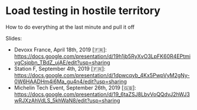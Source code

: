 # Load testing in hostile territory

How to do everything at the last minute and pull it off

Slides:

* Devoxx France, April 18th, 2019 [🇫🇷]: https://docs.google.com/presentation/d/19h1jb5RyXvO3LpFK60R4EPtmivgCsjpbn_TBdZ_ujAE/edit?usp=sharing
* Station F, September 4th, 2019 [🇫🇷]: https://docs.google.com/presentation/d/1dpwcqyb_4Kx5PwpVyM2gNy-0W6HAADHm4i6Ma_gu4n4/edit?usp=sharing
* Michelin Tech Event, September 26th, 2019 [🇬🇧]: https://docs.google.com/presentation/d/19_6taZSJ8LbvVoQQdvJ2hWJ3wRJXzAhVdLS_5khWaN8/edit?usp=sharing
